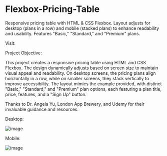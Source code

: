 # Flexbox-Pricing-Table
Responsive pricing table with HTML & CSS Flexbox. Layout adjusts for desktop (plans in a row) and mobile (stacked plans) to enhance readability and usability. Features "Basic," "Standard," and "Premium" plans.


Visit: 

Project Objective:

This project creates a responsive pricing table using HTML and CSS Flexbox. The design dynamically adjusts based on screen size to maintain visual appeal and readability. On desktop screens, the pricing plans align horizontally in a row, while on smaller screens, they stack vertically to improve accessibility. The layout mimics the example provided, with distinct "Basic," "Standard," and "Premium" plan options, each featuring a plan title, price, features, and a "Sign Up" button.

Thanks to Dr. Angela Yu, London App Brewery, and Udemy for their invaluable guidance and resources.

Desktop: 

![image](https://github.com/user-attachments/assets/a80ccfe1-714a-403c-8e17-0e11234a3df0)


Mobile:

![image](https://github.com/user-attachments/assets/be9c3d5c-1327-436f-9c33-f16b0489e3eb)

